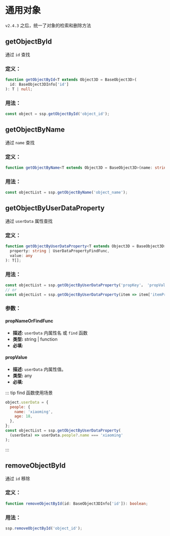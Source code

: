 # 通用对象

`v2.4.3` 之后，统一了对象的检索和删除方法

## getObjectById

通过 `id` 查找

### 定义：

```ts
function getObjectById<T extends Object3D = BaseObject3D>(
  id: BaseObject3DInfo['id']
): T | null;
```

### 用法：

```js
const object = ssp.getObjectById('object_id');
```

## getObjectByName

通过 `name` 查找

### 定义：

```ts
function getObjectByName<T extends Object3D = BaseObject3D>(name: string): T[];
```

### 用法：

```js
const objectList = ssp.getObjectByName('object_name');
```

## getObjectByUserDataProperty

通过 `userData` 属性查找

### 定义：

```ts
function getObjectByUserDataProperty<T extends Object3D = BaseObject3D>(
  property: string | UserDataPropertyFindFunc,
  value: any
): T[];
```

### 用法：

```js
const objectList = ssp.getObjectByUserDataProperty('propKey'， 'propVal')
// or
const objectList = ssp.getObjectByUserDataProperty(item => item['itemPropKey'] === 'itemPropVal')
```

### 参数：

#### propNameOrFindFunc

- **描述:** `userData` 内属性名 或 `find` 函数
- **类型:** string | function
- **必填:** <Base-RequireIcon :isRequire="true"/>

#### propValue

- **描述:** `userData` 内属性值。
- **类型:** any
- **必填:** <Base-RequireIcon :isRequire="false"/>

::: tip find 函数使用场景

```js
object.userData = {
  people: {
    name: 'xiaoming',
    age: 18,
  },
};
const objectList = ssp.getObjectByUserDataProperty(
  (userData) => userData.people?.name === 'xiaoming'
);
```

:::

## removeObjectById

通过 `id` 移除

### 定义：

```ts
function removeObjectById(id: BaseObject3DInfo['id']): boolean;
```

### 用法：

```js
ssp.removeObjectById('object_id');
```
